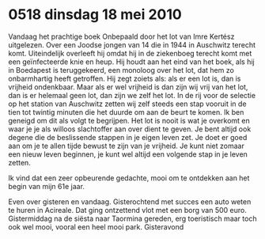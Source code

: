 # 0518 dinsdag 18 mei 2010
Vandaag het prachtige boek Onbepaald door het lot van Imre Kertész uitgelezen. Over een Joodse jongen van 14 die in 1944 in Auschwitz terecht komt. Uiteindelijk overleeft hij omdat hij in de ziekenboeg terecht komt met een geïnfecteerde knie en heup. Hij houdt aan het eind van het boek, als hij in Boedapest is teruggekeerd, een monoloog over het lot, dat hem zo onbarmhartig heeft getroffen. Hij zegt zoiets als: als er een lot is, dan is vrijheid ondenkbaar. Maar als er wel vrijheid is dan zijn wij vrij van het lot, dan is er helemaal geen lot, dan zijn we zelf het lot. In de rij voor de selectie op het station van Auschwitz zetten wij zelf steeds een stap vooruit in de tien tot twintig minuten die het duurde om aan de beurt te komen. Ik ben geneigd om dit als volgt te begrijpen. Het lot is nooit is wat je overkomt en waar je je als willoos slachtoffer aan over dient te geven. Je bent altijd ook degene die de beslissende stappen in je eigen leven zet. Je doet er goed aan om je te allen tijde bewust te zijn van je vrijheid. Je kunt niet zomaar een nieuw leven beginnen, je kunt wel altijd een volgende stap in je leven zetten.

Ik vind dat een zeer opbeurende gedachte, mooi om te ontdekken aan het begin van mijn 61e jaar.

Even over gisteren en vandaag. Gisterochtend met succes een auto weten te huren in Acireale. Dat ging ontzettend vlot met een borg van 500 euro. Gistermiddag na de siësta naar Taormina gereden, erg toeristisch maar toch ook wel mooi, vooral een heel mooi park. Gisteravond

